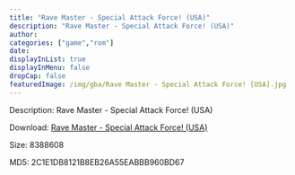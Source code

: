 ```yaml
---
title: "Rave Master - Special Attack Force! (USA)"
description: "Rave Master - Special Attack Force! (USA)"
author: 
categories: ["game","rom"]
date: 
displayInList: true
displayInMenu: false
dropCap: false
featuredImage: /img/gba/Rave Master - Special Attack Force! [USA].jpg
---
```


Description: Rave Master - Special Attack Force! (USA)

Download: <a style="text-decoration:underline;" href="https://mega.nz/#!GWBCmICQ!pQkuwk9ZeqJglZ9CzSYlWS5pa7B1OZbDjwYHG41fUKw" target = "_blank" rel = "nofollow" > Rave Master - Special Attack Force! (USA)</a>

Size: 8388608

MD5: 2C1E1DB8121B8EB26A55EABBB960BD67

